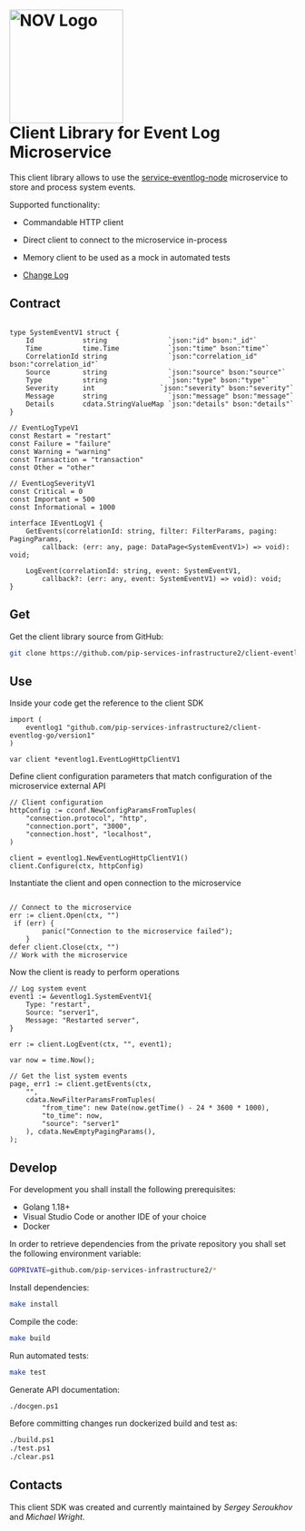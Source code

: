 # <img src="https://seekvectorlogo.com/wp-content/uploads/2018/05/national-oilwell-varco-nov-vector-logo.png" alt="NOV Logo" width="200"> <br/> Client Library for Event Log Microservice

This client library allows to use the [service-eventlog-node](https://github.com/pip-services-infrastructure2/service-eventlog-node) microservice to store and process system events.

Supported functionality:
* Commandable HTTP client
* Direct client to connect to the microservice in-process
* Memory client to be used as a mock in automated tests

* [Change Log](CHANGELOG.md)

##  Contract

```golang

type SystemEventV1 struct {
	Id            string               `json:"id" bson:"_id"`
	Time          time.Time            `json:"time" bson:"time"`
	CorrelationId string               `json:"correlation_id" bson:"correlation_id"`
	Source        string               `json:"source" bson:"source"`
	Type          string               `json:"type" bson:"type"`
	Severity      int                `json:"severity" bson:"severity"`
	Message       string               `json:"message" bson:"message"`
	Details       cdata.StringValueMap `json:"details" bson:"details"`
}

// EventLogTypeV1
const Restart = "restart"
const Failure = "failure"
const Warning = "warning"
const Transaction = "transaction"
const Other = "other"

// EventLogSeverityV1
const Critical = 0
const Important = 500
const Informational = 1000

interface IEventLogV1 {
    GetEvents(correlationId: string, filter: FilterParams, paging: PagingParams, 
        callback: (err: any, page: DataPage<SystemEventV1>) => void): void;
    
    LogEvent(correlationId: string, event: SystemEventV1, 
        callback?: (err: any, event: SystemEventV1) => void): void;
}

```

## Get

Get the client library source from GitHub:
```bash
git clone https://github.com/pip-services-infrastructure2/client-eventlog-go.git
```

## Use

Inside your code get the reference to the client SDK
```golang
import (
	eventlog1 "github.com/pip-services-infrastructure2/client-eventlog-go/version1"
)

var client *eventlog1.EventLogHttpClientV1
```

Define client configuration parameters that match configuration of the microservice external API
```golang
// Client configuration
httpConfig := cconf.NewConfigParamsFromTuples(
    "connection.protocol", "http",
    "connection.port", "3000",
    "connection.host", "localhost",
)

client = eventlog1.NewEventLogHttpClientV1()
client.Configure(ctx, httpConfig)
```

Instantiate the client and open connection to the microservice
```golang

// Connect to the microservice
err := client.Open(ctx, "")
 if (err) {
        panic("Connection to the microservice failed");
    }
defer client.Close(ctx, "")
// Work with the microservice

```

Now the client is ready to perform operations
```golang
// Log system event
event1 := &eventlog1.SystemEventV1{
    Type: "restart",
    Source: "server1",
    Message: "Restarted server",
}

err := client.LogEvent(ctx, "", event1);
```

```golang
var now = time.Now();

// Get the list system events
page, err1 := client.getEvents(ctx, 
    "",
    cdata.NewFilterParamsFromTuples(
        "from_time": new Date(now.getTime() - 24 * 3600 * 1000),
        "to_time": now,
        "source": "server1"
    ), cdata.NewEmptyPagingParams(),
);

```    

## Develop

For development you shall install the following prerequisites:
* Golang 1.18+
* Visual Studio Code or another IDE of your choice
* Docker

In order to retrieve dependencies from the private repository
you shall set the following environment variable:
```bash
GOPRIVATE=github.com/pip-services-infrastructure2/*
```

Install dependencies:
```bash
make install
```

Compile the code:
```bash
make build
```

Run automated tests:
```bash
make test
```

<!--
Generate GRPC protobuf stubs:
```bash
./protogen.ps1
```
-->

Generate API documentation:
```bash
./docgen.ps1
```

Before committing changes run dockerized build and test as:
```bash
./build.ps1
./test.ps1
./clear.ps1
```

## Contacts

This client SDK was created and currently maintained by *Sergey Seroukhov* and *Michael Wright*.
